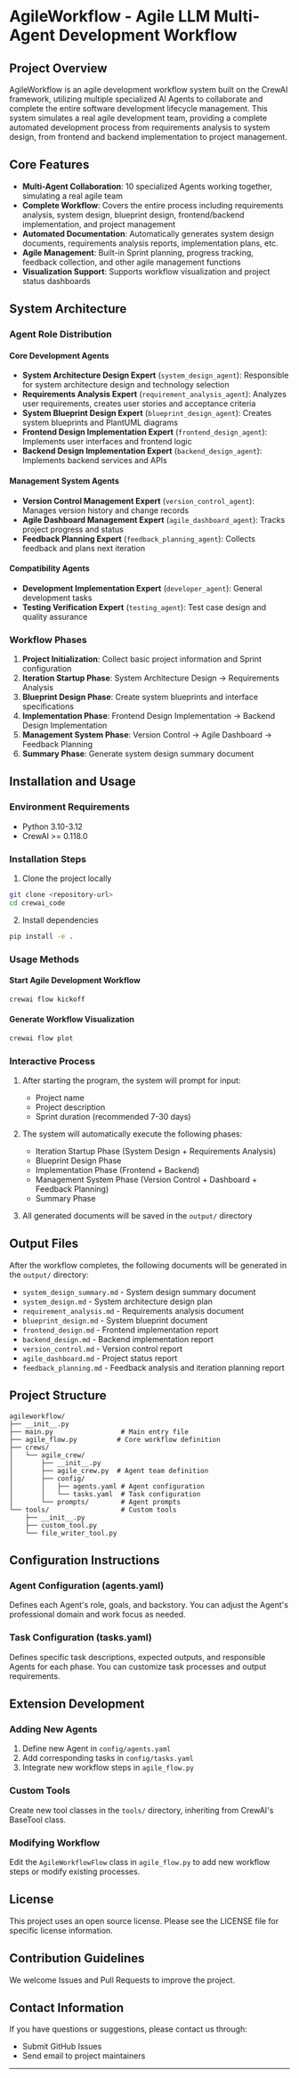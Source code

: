 # AgileWorkflow - Agile LLM Multi-Agent Development Workflow

## Project Overview

AgileWorkflow is an agile development workflow system built on the CrewAI framework, utilizing multiple specialized AI Agents to collaborate and complete the entire software development lifecycle management. This system simulates a real agile development team, providing a complete automated development process from requirements analysis to system design, from frontend and backend implementation to project management.

## Core Features

- **Multi-Agent Collaboration**: 10 specialized Agents working together, simulating a real agile team
- **Complete Workflow**: Covers the entire process including requirements analysis, system design, blueprint design, frontend/backend implementation, and project management
- **Automated Documentation**: Automatically generates system design documents, requirements analysis reports, implementation plans, etc.
- **Agile Management**: Built-in Sprint planning, progress tracking, feedback collection, and other agile management functions
- **Visualization Support**: Supports workflow visualization and project status dashboards

## System Architecture

### Agent Role Distribution

#### Core Development Agents
- **System Architecture Design Expert** (`system_design_agent`): Responsible for system architecture design and technology selection
- **Requirements Analysis Expert** (`requirement_analysis_agent`): Analyzes user requirements, creates user stories and acceptance criteria
- **System Blueprint Design Expert** (`blueprint_design_agent`): Creates system blueprints and PlantUML diagrams
- **Frontend Design Implementation Expert** (`frontend_design_agent`): Implements user interfaces and frontend logic
- **Backend Design Implementation Expert** (`backend_design_agent`): Implements backend services and APIs

#### Management System Agents
- **Version Control Management Expert** (`version_control_agent`): Manages version history and change records
- **Agile Dashboard Management Expert** (`agile_dashboard_agent`): Tracks project progress and status
- **Feedback Planning Expert** (`feedback_planning_agent`): Collects feedback and plans next iteration

#### Compatibility Agents
- **Development Implementation Expert** (`developer_agent`): General development tasks
- **Testing Verification Expert** (`testing_agent`): Test case design and quality assurance

### Workflow Phases

1. **Project Initialization**: Collect basic project information and Sprint configuration
2. **Iteration Startup Phase**: System Architecture Design → Requirements Analysis
3. **Blueprint Design Phase**: Create system blueprints and interface specifications
4. **Implementation Phase**: Frontend Design Implementation → Backend Design Implementation
5. **Management System Phase**: Version Control → Agile Dashboard → Feedback Planning
6. **Summary Phase**: Generate system design summary document

## Installation and Usage

### Environment Requirements

- Python 3.10-3.12
- CrewAI >= 0.118.0

### Installation Steps

1. Clone the project locally
```bash
git clone <repository-url>
cd crewai_code
```

2. Install dependencies
```bash
pip install -e .
```

### Usage Methods

#### Start Agile Development Workflow
```bash
crewai flow kickoff
```

#### Generate Workflow Visualization
```bash
crewai flow plot
```

### Interactive Process

1. After starting the program, the system will prompt for input:
   - Project name
   - Project description
   - Sprint duration (recommended 7-30 days)

2. The system will automatically execute the following phases:
   - Iteration Startup Phase (System Design + Requirements Analysis)
   - Blueprint Design Phase
   - Implementation Phase (Frontend + Backend)
   - Management System Phase (Version Control + Dashboard + Feedback Planning)
   - Summary Phase

3. All generated documents will be saved in the `output/` directory

## Output Files

After the workflow completes, the following documents will be generated in the `output/` directory:

- `system_design_summary.md` - System design summary document
- `system_design.md` - System architecture design plan
- `requirement_analysis.md` - Requirements analysis document
- `blueprint_design.md` - System blueprint document
- `frontend_design.md` - Frontend implementation report
- `backend_design.md` - Backend implementation report
- `version_control.md` - Version control report
- `agile_dashboard.md` - Project status report
- `feedback_planning.md` - Feedback analysis and iteration planning report

## Project Structure

```
agileworkflow/
├── __init__.py
├── main.py                 # Main entry file
├── agile_flow.py          # Core workflow definition
├── crews/
│   └── agile_crew/
│       ├── __init__.py
│       ├── agile_crew.py  # Agent team definition
│       ├── config/
│       │   ├── agents.yaml # Agent configuration
│       │   └── tasks.yaml  # Task configuration
│       └── prompts/        # Agent prompts
└── tools/                  # Custom tools
    ├── __init__.py
    ├── custom_tool.py
    └── file_writer_tool.py
```

## Configuration Instructions

### Agent Configuration (agents.yaml)
Defines each Agent's role, goals, and backstory. You can adjust the Agent's professional domain and work focus as needed.

### Task Configuration (tasks.yaml)
Defines specific task descriptions, expected outputs, and responsible Agents for each phase. You can customize task processes and output requirements.

## Extension Development

### Adding New Agents
1. Define new Agent in `config/agents.yaml`
2. Add corresponding tasks in `config/tasks.yaml`
3. Integrate new workflow steps in `agile_flow.py`

### Custom Tools
Create new tool classes in the `tools/` directory, inheriting from CrewAI's BaseTool class.

### Modifying Workflow
Edit the `AgileWorkflowFlow` class in `agile_flow.py` to add new workflow steps or modify existing processes.

## License

This project uses an open source license. Please see the LICENSE file for specific license information.

## Contribution Guidelines

We welcome Issues and Pull Requests to improve the project. 

## Contact Information

If you have questions or suggestions, please contact us through:

- Submit GitHub Issues
- Send email to project maintainers

---